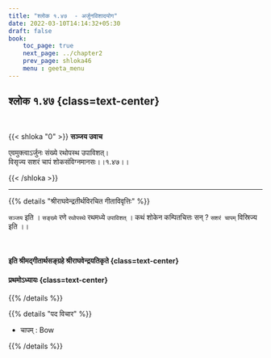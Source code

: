 ```yaml
---
title: "श्लोक १.४७  - अर्जुनविशादयोग"
date: 2022-03-10T14:14:32+05:30
draft: false
book:
    toc_page: true
    next_page: ../chapter2
    prev_page: shloka46
    menu : geeta_menu
---
```




## श्लोक १.४७ {class=text-center}

<br/>

{{< shloka  "0"  >}}
**सञ्जय उवाच**

एवमुक्त्वाऽर्जुनः संख्ये रथोपस्थ उपाविशत्।   
विसृज्य सशरं चापं शोकसंविग्नमानसः।।१.४७।।

{{< /shloka >}}

---

{{% details "श्रीराघवेन्द्रतीर्थविरचित गीताविवृत्तिः" %}}


`सञ्जय` इति । `सङ्ख्ये` रणे  `रथोपस्थे`  रथमध्ये  `उपाविशत्` ।
कथं शोकेन कम्पितचित्तः सन् ? `सशरं चापम्` विस्रिज्य इति ।।

<br/>

#### इति श्रीमद्गीतार्थसङ्ग्रहे श्रीराघवेन्द्रयतिकृते  {class=text-center}
####    प्रथमोऽध्यायः  {class=text-center}

{{% /details %}}


{{% details "पद विचार" %}}
- चापम् : Bow

{{% /details %}}
